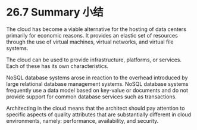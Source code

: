 26.7 Summary 小结
===

The cloud has become a viable alternative for the hosting of data centers primarily for economic reasons. It provides an elastic set of resources through the use of virtual machines, virtual networks, and virtual file systems.

The cloud can be used to provide infrastructure, platforms, or services. Each of these has its own characteristics.

NoSQL database systems arose in reaction to the overhead introduced by large relational database management systems. NoSQL database systems frequently use a data model based on key-value or documents and do not provide support for common database services such as transactions.

Architecting in the cloud means that the architect should pay attention to specific aspects of quality attributes that are substantially different in cloud environments, namely: performance, availability, and security.
